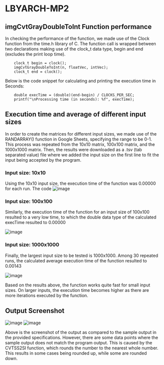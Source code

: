 # LBYARCH-MP2

## imgCvtGrayDoubleToInt Function performance

In checking the performance of the function, we made use of the Clock function from the time.h library of C.
The function call is wrapped between two declarations making use of the clock_t data type, begin and end (excludes the print loop time). 
```
	clock_t begin = clock();
	imgCvtGrayDoubleToInt(n, floatVec, intVec);
	clock_t end = clock();
```

Below is the code snippet for calculating and printing the execution time in Seconds:
```
	double execTime = (double)(end-begin) / CLOCKS_PER_SEC;
	printf("\nProcessing time (in seconds): %f", execTime);
```
## Execution time and average of different input sizes
In order to create the matrices for different input sizes, we made use of the RANDARRAY() function in Google Sheets, specifying the range to be 0-1. 
This process was repeated from the 10x10 matrix, 100x100 matrix, and the 1000x1000 matrix. Then, the results were downloaded as a .tsv (tab separated value) file where we added the
input size on the first line to fit the input being accepted by the program. 

### Input size: 10x10 
Using the 10x10 input size, the execution time of the function was 0.00000 for each run. The code
![image](https://github.com/user-attachments/assets/af911c6c-889c-45a7-b6cf-951aff9da1e4)


### Input size: 100x100 
Similarly, the execution time of the function for an input size of 100x100 resulted to a very low time, to which the double data type of the calculated execTime resulted to 0.00000

![image](https://github.com/user-attachments/assets/440cd573-75b0-49b0-9587-4c53ae8e33a8)


### Input size: 1000x1000
Finally, the largest input size to be tested is 1000x1000. Among 30 repeated runs, the calculated average execution time of the function resulted to 0.00143

![image](https://github.com/user-attachments/assets/3185369b-8945-4793-856b-3e33d812f824)

Based on the results above, the function works quite fast for small input sizes. On larger inputs, the execution time becomes higher as there are more iterations executed by the function.


## Output Screenshot

![image](https://github.com/user-attachments/assets/a61538a2-2188-4957-b661-8b31c3169f8e) ![image](https://github.com/user-attachments/assets/8be13e7d-3661-4039-9b03-8b303c2ae492)


Above is the screenshot of the output as compared to the sample output in the provided specifications. However, there are some data points where the sample output does not match the program output. This is caused by the CVTSS2SI function, which rounds
the number to the nearest whole number. This results in some cases being rounded up, while some are rounded down. 



